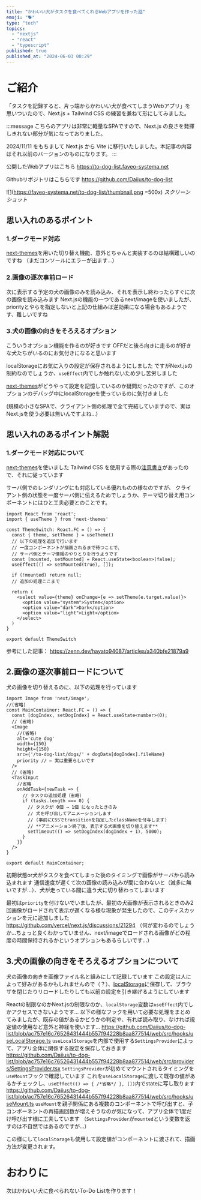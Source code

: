 ```yaml
---
title: "かわいい犬がタスクを食べてくれるWebアプリを作った話"
emoji: "🐕"
type: "tech"
topics:
  - "nextjs"
  - "react"
  - "typescript"
published: true
published_at: "2024-06-03 00:29"
---
```


# ご紹介
「タスクを記録すると、片っ端からかわいい犬が食べてしまうWebアプリ」を思いついたので、Next.js + Tailwind CSS の練習を兼ねて形にしてみました。

:::message
こちらのアプリは非常に軽量なSPAですので、Next.js の良さを発揮しきれない部分が気になっておりました。

2024/11/11 をもちまして Next.js から Vite に移行いたしました。本記事の内容はそれ以前のバージョンのものになります。
:::

公開したWebアプリはこちら
https://to-dog-list.faveo-systema.net

Githubリポジトリはこちらです
https://github.com/Daiius/to-dog-list

![](https://faveo-systema.net/to-dog-list/thumbnail.png =500x)
*スクリーンショット*

## 思い入れのあるポイント

### 1.ダークモード対応
[next-themes](https://www.npmjs.com/package/next-themes)を用いた切り替え機能、意外とちゃんと実装するのは結構難しいのですね
（まだコンソールにエラーが出ます...）

### 2.画像の逐次事前ロード
次に表示する予定の犬の画像のみを読み込み、それを表示し終わったらすぐに次の画像を読み込みます
Next.jsの機能の一つであるnext/imageを使いましたが、priorityとやらを指定しないと上記の仕組みは逆効果になる場合もあるようです、難しいですね

### 3.犬の画像の向きをそろえるオプション
こういうオプション機能を作るのが好きです
OFFだと後ろ向きに走るのが好きな犬たちがいるのにお気付きになると思います

localStorageにお気に入りの設定が保存されるようにしました
ですがNext.jsの制約なのでしょうか、`useEffect`内でしか触れないため少し苦労しました

[next-themes](https://www.npmjs.com/package/next-themes)がどうやって設定を記憶しているのか疑問だったのですが、このオプションのデバッグ中にlocalStorageを使っているのに気付きました

(規模の小さなSPAで、クライアント側の処理で全て完結していますので、実はNext.jsを使う必要は無いんですよね...)

## 思い入れのあるポイント解説
### 1.ダークモード対応について
[next-themes](https://github.com/pacocoursey/next-themes)を使いました
Tailwind CSS を使用する際の[注意書き](https://github.com/pacocoursey/next-themes#with-tailwind)があったので、それに従っています

サーバ側でのレンダリングにも対応している優れものの様なのですが、
クライアント側の状態を一度サーバ側に伝えるためでしょうか、テーマ切り替え用コンポーネントにはひと工夫必要とのことです。
```tsx:ThemeSwitch.tsx
import React from 'react';
import { useTheme } from 'next-themes'

const ThemeSwitch: React.FC = () => {
  const { theme, setTheme } = useTheme()
  // 以下の処理を追加で行います
  // 一度コンポーネントが描画されるまで待つことで、
  // サーバ側とテーマ情報のやりとりを行うようです
  const [mounted, setMounted] = React.useState<boolean>(false);
  useEffect(() => setMounted(true), []);

  if (!mounted) return null;
  // 追加の処理ここまで

  return (
    <select value={theme} onChange={e => setTheme(e.target.value)}>
      <option value="system">System</option>
      <option value="dark">Dark</option>
      <option value="light">Light</option>
    </select>
  )
}

export default ThemeSwitch
```
参考にした記事：
https://zenn.dev/hayato94087/articles/a340bfe21879a9

## 2.画像の逐次事前ロードについて
犬の画像を切り替えるのに、以下の処理を行っています
```TSX:MainContainer.tsx
import Image from 'next/image';
//(省略)
const MainContainer: React.FC = () => {
  const [dogIndex, setDogIndex] = React.useState<number>(0);
  // (省略)
  <Image
    //(省略)
    alt='cute dog'
    width={150}
    height={150}
    src={'/to-dog-list/dogs/' + dogData[dogIndex].fileName}
    priority // ← 実は重要らしいです
  />
  // (省略)
  <TaskInput
    //省略
    onAddTask={newTask => {
      // タスクの追加処理（省略）
      if (tasks.length === 0) {
        // タスクが 0個 → 1個 になったときのみ
        // 犬を呼び出してアニメーションします
        // (事前にCSSでtransitionを指定したclassNameを付与します)
        // **アニメーション終了後、表示する犬画像を切り替えます**
        setTimeout(() => setDogIndex(dogIndex + 1), 5000);
      }
    }}
  />
}

export default MainContainer;
```
初期状態or犬がタスクを食べてしまった後のタイミングで画像がサーバから読み込まれます
通信速度が遅くて次の画像の読み込みが間に合わないと（滅多に無いですが...）、犬が走っている間に違う犬に切り替わってしまいます

最初は`priority`を付けないでいましたが、最初の犬画像が表示されるときのみ2回画像がロードされて表示が遅くなる様な現象が発生したので、このディスカッションを元に追加しました
https://github.com/vercel/next.js/discussions/21294
（何が変わるのでしょうか...ちょっと良くわかっていません、next/imageでロードされる画像がどの程度の時間保持されるかというオプションもあるらしいです...）

## 3.犬の画像の向きをそろえるオプションについて
犬の画像の向きを画像ファイル名と組みにして記録しています
この設定は人によって好みがあるかもしれませんので（？）、[localStorage](https://developer.mozilla.org/ja/docs/Web/API/Window/localStorage)に保存して、ブラウザを閉じたりリロードしたりしても以前の設定を引き継げるようにしています

Reactの制限なのかNext.jsの制限なのか、`localStorage`変数は`useEffect`内でしかアクセスできないようです...
以下の様なフックを用いて必要な処理をまとめてみましたが、既存の値があるかどうかの判定や、有れば読み取り、なければ規定値の使用など意外と神経を使います...
https://github.com/Daiius/to-dog-list/blob/ac757e16c76526431444b557f94228b8aa877514/web/src/hooks/useLocalStorage.ts
`useLocalStorage`を内部で使用する`SettingsProvider`によって、アプリ全体に関係する設定を保存しておきます
https://github.com/Daiius/to-dog-list/blob/ac757e16c76526431444b557f94228b8aa877514/web/src/providers/SettingsProvider.tsx
`SettingsProvider`が初めてマウントされるタイミングを`useMount`フックで確認しています
これを`useLocalStorage`に渡して既存の値があるかチェックし、`useEffect(() => { /*省略*/ }, [])`内でstateに写し取ります
https://github.com/Daiius/to-dog-list/blob/ac757e16c76526431444b557f94228b8aa877514/web/src/hooks/useMount.ts
`useMount`を親子関係にある複数のコンポーネントで呼び出すと、子コンポーネントの再描画回数が増えそうなのが気になって、アプリ全体で1度だけ呼び出す様に工夫しています
（`SettingsProvider`が`mounted`という変数を返すのは不自然ではあるのですが...）

この様にして`localStorage`も使用して設定値がコンポーネントに渡されて、描画方法が変更されます。

# おわりに
次はかわいい犬に食べられないTo-Do Listを作ります！
